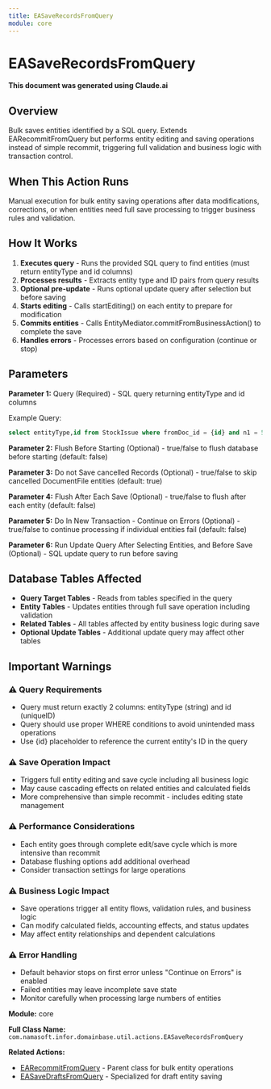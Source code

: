 ```yaml
---
title: EASaveRecordsFromQuery
module: core
---
```



<div class='entity-flows'>

# EASaveRecordsFromQuery

**This document was generated using Claude.ai**

## Overview

Bulk saves entities identified by a SQL query. Extends EARecommitFromQuery but performs entity editing and saving operations instead of simple recommit, triggering full validation and business logic with transaction control.

## When This Action Runs

Manual execution for bulk entity saving operations after data modifications, corrections, or when entities need full save processing to trigger business rules and validation.

## How It Works

1. **Executes query** - Runs the provided SQL query to find entities (must return entityType and id columns)
2. **Processes results** - Extracts entity type and ID pairs from query results
3. **Optional pre-update** - Runs optional update query after selection but before saving
4. **Starts editing** - Calls startEditing() on each entity to prepare for modification
5. **Commits entities** - Calls EntityMediator.commitFromBusinessAction() to complete the save
6. **Handles errors** - Processes errors based on configuration (continue or stop)

## Parameters

**Parameter 1:** Query (Required) - SQL query returning entityType and id columns

Example Query:
```sql
select entityType,id from StockIssue where fromDoc_id = {id} and n1 = 5
```

**Parameter 2:** Flush Before Starting (Optional) - true/false to flush database before starting (default: false)

**Parameter 3:** Do not Save cancelled Records (Optional) - true/false to skip cancelled DocumentFile entities (default: true)

**Parameter 4:** Flush After Each Save (Optional) - true/false to flush after each entity (default: false)

**Parameter 5:** Do In New Transaction - Continue on Errors (Optional) - true/false to continue processing if individual entities fail (default: false)

**Parameter 6:** Run Update Query After Selecting Entities, and Before Save (Optional) - SQL update query to run before saving

## Database Tables Affected

- **Query Target Tables** - Reads from tables specified in the query
- **Entity Tables** - Updates entities through full save operation including validation
- **Related Tables** - All tables affected by entity business logic during save
- **Optional Update Tables** - Additional update query may affect other tables

## Important Warnings

### ⚠️ Query Requirements
- Query must return exactly 2 columns: entityType (string) and id (uniqueID)
- Query should use proper WHERE conditions to avoid unintended mass operations
- Use {id} placeholder to reference the current entity's ID in the query

### ⚠️ Save Operation Impact
- Triggers full entity editing and save cycle including all business logic
- May cause cascading effects on related entities and calculated fields
- More comprehensive than simple recommit - includes editing state management

### ⚠️ Performance Considerations
- Each entity goes through complete edit/save cycle which is more intensive than recommit
- Database flushing options add additional overhead
- Consider transaction settings for large operations

### ⚠️ Business Logic Impact
- Save operations trigger all entity flows, validation rules, and business logic
- Can modify calculated fields, accounting effects, and status updates
- May affect entity relationships and dependent calculations

### ⚠️ Error Handling
- Default behavior stops on first error unless "Continue on Errors" is enabled
- Failed entities may leave incomplete save state
- Monitor carefully when processing large numbers of entities

**Module:** core

**Full Class Name:** `com.namasoft.infor.domainbase.util.actions.EASaveRecordsFromQuery`

**Related Actions:**
- [EARecommitFromQuery](EARecommitFromQuery.md) - Parent class for bulk entity operations
- [EASaveDraftsFromQuery](EASaveDraftsFromQuery.md) - Specialized for draft entity saving


</div>
